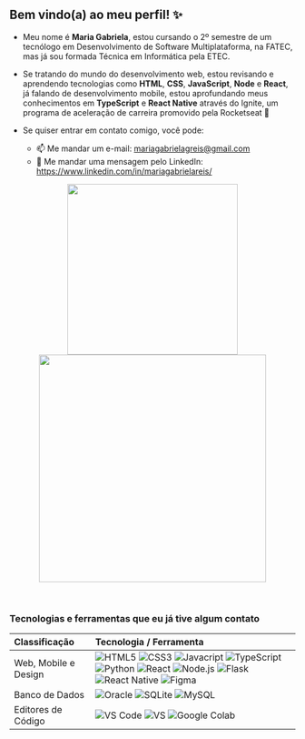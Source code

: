## Bem vindo(a) ao meu perfil! :sparkles:

- Meu nome é **Maria Gabriela**, estou cursando o 2º semestre de um tecnólogo em Desenvolvimento de Software Multiplataforma, na FATEC, mas já sou formada Técnica em Informática pela ETEC. 

- Se tratando do mundo do desenvolvimento web, estou revisando e aprendendo tecnologias como **HTML**, **CSS**, **JavaScript**, **Node** e **React**, já falando de desenvolvimento mobile, estou aprofundando meus conhecimentos em **TypeScript** e **React Native** através do Ignite, um programa de aceleração de carreira promovido pela Rocketseat 💜

-  Se quiser entrar em contato comigo, você pode:
    -  :mailbox: Me mandar um e-mail: mariagabrielagreis@gmail.com 
    -  :busts_in_silhouette: Me mandar uma mensagem pelo LinkedIn: https://www.linkedin.com/in/mariagabrielareis/ 

<p align="center" >
    <a href="https://github.com/anuraghazra/github-readme-stats">
        <img align="center" width="300px" src="https://github-readme-stats.vercel.app/api/top-langs/?username=MariaGabrielaReis&layout=compact&theme=dark&bg_color=111217&show_icons=true&langs_count=6&hide=jupyter%20notebook" />
    </a>
    <a href="https://github.com/anuraghazra/github-readme-stats">
    <img align="center" width="400px" src="https://github-readme-stats.vercel.app/api/?username=MariaGabrielaReis&show_icons=true&title_color=fff&icon_color=4CA6A7&text_color=9f9f9f&bg_color=111217&hide=prs" />
    </a>
<p/>

<br> 

### Tecnologias e ferramentas que eu já tive algum contato

| Classificação  | Tecnologia / Ferramenta |
|:---------------|:------------------------|
| Web, Mobile e Design | ![HTML5](https://img.shields.io/badge/HTML-111217?style=for-the-badge&logo=html5&logoColor=111217&labelColor=4CA6A7) ![CSS3](https://img.shields.io/badge/CSS-111217?style=for-the-badge&logo=css3&logoColor=111217&labelColor=4CA6A7) ![Javacript](https://img.shields.io/badge/JavaScript-111217?style=for-the-badge&logo=javascript&logoColor=111217&labelColor=4CA6A7) ![TypeScript](https://img.shields.io/badge/TypeScript-111217?style=for-the-badge&logo=typescript&logoColor=111217&labelColor=4CA6A7) ![Python](https://img.shields.io/badge/Python-111217?style=for-the-badge&logo=python&logoColor=111217&labelColor=4CA6A7) ![React](https://img.shields.io/badge/React-111217?style=for-the-badge&logo=react&logoColor=111217&labelColor=4CA6A7) ![Node.js](https://img.shields.io/badge/Node.js-111217?style=for-the-badge&logo=nodedotjs&logoColor=111217&labelColor=4CA6A7) ![Flask](https://img.shields.io/badge/Flask-111217?style=for-the-badge&logo=flask&logoColor=111217&labelColor=4CA6A7) ![React Native](https://img.shields.io/badge/React_Native-111217?style=for-the-badge&logo=react&logoColor=111217&labelColor=4CA6A7) ![Figma](https://img.shields.io/badge/Figma-111217?style=for-the-badge&logo=figma&logoColor=111217&labelColor=4CA6A7) |
| Banco de Dados | ![Oracle](https://img.shields.io/badge/Oracle-111217?style=for-the-badge&logo=oracle&logoColor=111217&labelColor=4CA6A7) ![SQLite](https://img.shields.io/badge/SQLite-111217?style=for-the-badge&logo=sqlite&logoColor=111217&labelColor=4CA6A7) ![MySQL](https://img.shields.io/badge/MySQL-111217?style=for-the-badge&logo=mysql&logoColor=111217&labelColor=4CA6A7) |
| Editores de Código | ![VS Code](https://img.shields.io/badge/Visual_Studio_Code-111217?style=for-the-badge&logo=visual%20studio%20code&logoColor=111217&labelColor=4CA6A7) ![VS](https://img.shields.io/badge/Visual_Studio-111217?style=for-the-badge&logo=visual%20studio&logoColor=111217&labelColor=4CA6A7) ![Google Colab](https://img.shields.io/badge/Google_Colab-4CA6A7?style=for-the-badge&logo=googlecolab&color=111217&logoColor=111217&labelColor=4CA6A7) |
